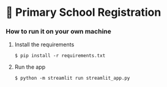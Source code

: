 # 🎈 Primary School Registration

### How to run it on your own machine

1. Install the requirements

   ```
   $ pip install -r requirements.txt
   ```

2. Run the app

   ```
   $ python -m streamlit run streamlit_app.py
   ```
